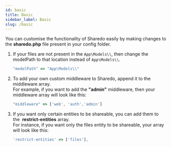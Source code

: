 ```yaml
---
id: basic
title: Basic
sidebar_label: Basic
slug: /basic
---
```


You can customise the functionality of Sharedo easily by making changes to the **sharedo.php** file present in your config folder.

1. If your files are not present in the `App\Models\\`, then change the modelPath to that location instead of `App\Models\\`.

   ```jsx
   "modelPath" => "App\Models\\"
   ```

2. To add your own custom middleware to Sharedo, append it to the middleware array.  
   For example, if you want to add the **"admin"** middleware, then your middleware array will look like this:

   ```jsx
   "middleware" => ['web', 'auth','admin']
   ```

3. If you want only certain entities to be shareable, you can add them to the  **restrict-entities** array.  
   For instance, if you want only the files entity to be shareable, your array will look like this:

   ```jsx
   'restrict-entities' => ['files'],
   ```
